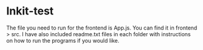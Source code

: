 # Inkit-test
The file you need to run for the frontend is App.js. You can find it in frontend > src.
I have also included readme.txt files in each folder with instructions on how to run the programs if you would like.
